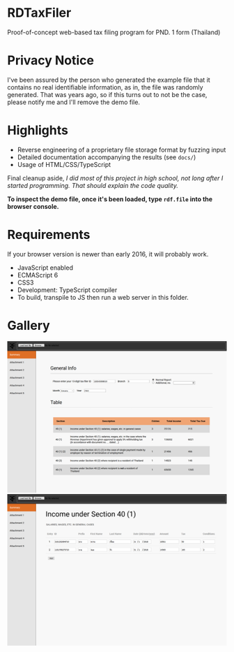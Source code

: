 # RDTaxFiler

Proof-of-concept web-based tax filing program for PND. 1 form (Thailand)

# Privacy Notice

I've been assured by the person who generated the example file that it contains no real identifiable information, as in, the file was randomly generated. That was years ago, so if this turns out to not be the case, please notify me and I'll remove the demo file.

# Highlights

- Reverse engineering of a proprietary file storage format by fuzzing input
- Detailed documentation accompanying the results (see `docs/`)
- Usage of HTML/CSS/TypeScript

Final cleanup aside, *I did most of this project in high school, not long after I started programming. That should explain the code quality.*

**To inspect the demo file, once it's been loaded, type `rdf.file` into the browser console.**

# Requirements

If your browser version is newer than early 2016, it will probably work.

- JavaScript enabled
- ECMAScript 6
- CSS3
- Development: TypeScript compiler
- To build, transpile to JS then run a web server in this folder.

# Gallery

<img src="demo/summary.png"/>
<img src="demo/at1.png"/>
